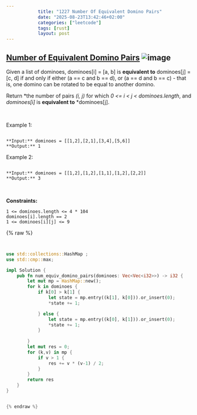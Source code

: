 ```yaml
---
            title: "1227 Number Of Equivalent Domino Pairs"
            date: "2025-08-23T13:42:46+02:00"
            categories: ["leetcode"]
            tags: [rust]
            layout: post
---
```

            
## [Number of Equivalent Domino Pairs](https://leetcode.com/problems/number-of-equivalent-domino-pairs) ![image](https://img.shields.io/badge/Difficulty-Easy-brightgreen)

Given a list of dominoes, dominoes[i] = [a, b] is **equivalent to** dominoes[j] = [c, d] if and only if either (a == c and b == d), or (a == d and b == c) - that is, one domino can be rotated to be equal to another domino.

Return *the number of pairs *(i, j)* for which *0 <= i < j < dominoes.length*, and *dominoes[i]* is **equivalent to** *dominoes[j].

 

Example 1:

```

**Input:** dominoes = [[1,2],[2,1],[3,4],[5,6]]
**Output:** 1

```

Example 2:

```

**Input:** dominoes = [[1,2],[1,2],[1,1],[1,2],[2,2]]
**Output:** 3

```

 

**Constraints:**

	1 <= dominoes.length <= 4 * 104
	dominoes[i].length == 2
	1 <= dominoes[i][j] <= 9

{% raw %}


```rust


use std::collections::HashMap ;
use std::cmp::max;

impl Solution {
    pub fn num_equiv_domino_pairs(dominoes: Vec<Vec<i32>>) -> i32 {
        let mut mp = HashMap::new();
        for k in dominoes {
            if k[0] > k[1] {
                let state = mp.entry((k[1], k[0])).or_insert(0);
                *state += 1;

            } else {
                let state = mp.entry((k[0], k[1])).or_insert(0);
                *state += 1;
            }
            
        }
        let mut res = 0;
        for (k,v) in mp {
            if v > 1 {
                res += v * (v-1) / 2;
            }
        }
        return res 
    }
}


{% endraw %}
```
